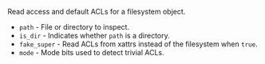 Read access and default ACLs for a filesystem object.

* `path` - File or directory to inspect.
* `is_dir` - Indicates whether `path` is a directory.
* `fake_super` - Read ACLs from xattrs instead of the filesystem when `true`.
* `mode` - Mode bits used to detect trivial ACLs.
